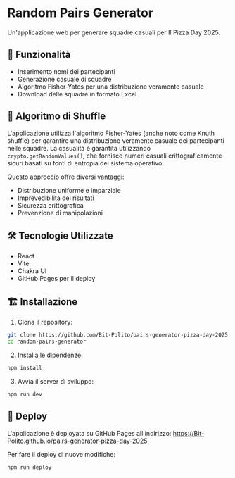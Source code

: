 # Random Pairs Generator

Un'applicazione web per generare squadre casuali per Il Pizza Day 2025.

## 🚀 Funzionalità

- Inserimento nomi dei partecipanti
- Generazione casuale di squadre
- Algoritmo Fisher-Yates per una distribuzione veramente casuale
- Download delle squadre in formato Excel

## 🎲 Algoritmo di Shuffle

L'applicazione utilizza l'algoritmo Fisher-Yates (anche noto come Knuth shuffle) per garantire una distribuzione veramente casuale dei partecipanti nelle squadre. La casualità è garantita utilizzando `crypto.getRandomValues()`, che fornisce numeri casuali crittograficamente sicuri basati su fonti di entropia del sistema operativo.

Questo approccio offre diversi vantaggi:
- Distribuzione uniforme e imparziale
- Imprevedibilità dei risultati
- Sicurezza crittografica
- Prevenzione di manipolazioni

## 🛠️ Tecnologie Utilizzate

- React
- Vite
- Chakra UI
- GitHub Pages per il deploy

## 🏗️ Installazione

1. Clona il repository:
```bash
git clone https://github.com/Bit-Polito/pairs-generator-pizza-day-2025
cd random-pairs-generator
```

2. Installa le dipendenze:
```bash
npm install
```

3. Avvia il server di sviluppo:
```bash
npm run dev
```

## 🚀 Deploy

L'applicazione è deployata su GitHub Pages all'indirizzo:
https://Bit-Polito.github.io/pairs-generator-pizza-day-2025

Per fare il deploy di nuove modifiche:
```bash
npm run deploy
```


